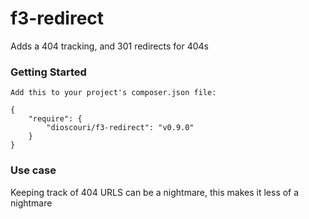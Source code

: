 f3-redirect
=========

Adds a 404 tracking, and 301 redirects for 404s

### Getting Started

```
Add this to your project's composer.json file:

{
    "require": {
        "dioscouri/f3-redirect": "v0.9.0"
    }
}
```

### Use case

Keeping track of 404 URLS can be a nightmare, this makes it less of a nightmare